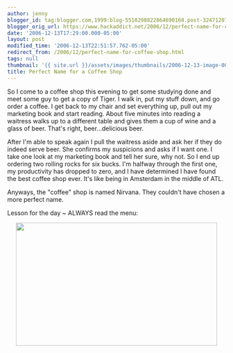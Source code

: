 ```yaml
---
author: jenny
blogger_id: tag:blogger.com,1999:blog-5518298822864690168.post-3247120741108238083
blogger_orig_url: https://www.hackaddict.net/2006/12/perfect-name-for-coffee-shop.html
date: '2006-12-13T17:29:00.000-05:00'
layout: post
modified_time: '2006-12-13T22:51:57.762-05:00'
redirect_from: /2006/12/perfect-name-for-coffee-shop.html
tags: null
thumbnail: '{{ site.url }}/assets/images/thumbnails/2006-12-13-image-0000.jpg'
title: Perfect Name for a Coffee Shop
---
```


So I come to a coffee shop this evening to get some studying done and meet some guy to get a copy of Tiger.  I walk in, put my stuff down, and go order a coffee.  I get back to my chair and set everything up, pull out my marketing book and start reading.  About five minutes into reading a waitress walks up to a different table and gives them a cup of wine and a glass of beer.  That's right, beer...delicious beer.



After I'm able to speak again I pull the waitress aside and ask her if they do indeed serve beer.  She confirms my suspicions and asks if I want one.  I take one look at my marketing book and tell her sure, why not.  So I end up ordering two rolling rocks for six bucks.    I'm halfway through the first one, my productivity has dropped to zero, and I have determined I have found the best coffee shop ever.  It's like being in Amsterdam in the middle of ATL.



Anyways, the "coffee" shop is named Nirvana.  They couldn't have chosen a more perfect name.



Lesson for the day ~ ALWAYS read the menu:



<img alt="" border="0" id="BLOGGER_PHOTO_ID_5008150238246013106" src="{{ site.url }}/assets/images/posts/2006-12-13-image-0000.jpg" style="margin: 0px auto 10px; display: block; text-align: center;  width: 464px; height: 284px;"/>